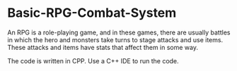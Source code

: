 # Basic-RPG-Combat-System
An RPG is a role-playing game, and in these games, there are usually battles in which the hero and monsters take turns to stage attacks and use items. These attacks and items have stats that affect them in some way.

The code is written in CPP. Use a C++ IDE to run the code.

